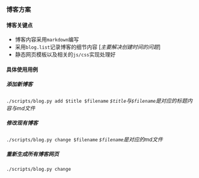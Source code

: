 ### 博客方案 ###

#### 博客关键点 ####

* 博客内容采用`markdown`编写
* 采用`blog.list`记录博客的细节内容 [_主要解决创建时间的问题_] 
* 静态网页模板以及相关的`js/css`实现处理好

#### 具体使用用例 ####
##### 添加新博客 #####
`./scripts/blog.py add $title $filename`
_`$title`与`$filename`是对应的标题内容与md文件_

##### 修改现有博客 #####
`./scripts/blog.py change $filename`
_`$filename`是对应的md文件_

##### 重新生成所有博客网页 #####
`./scripts/blog.py change`
